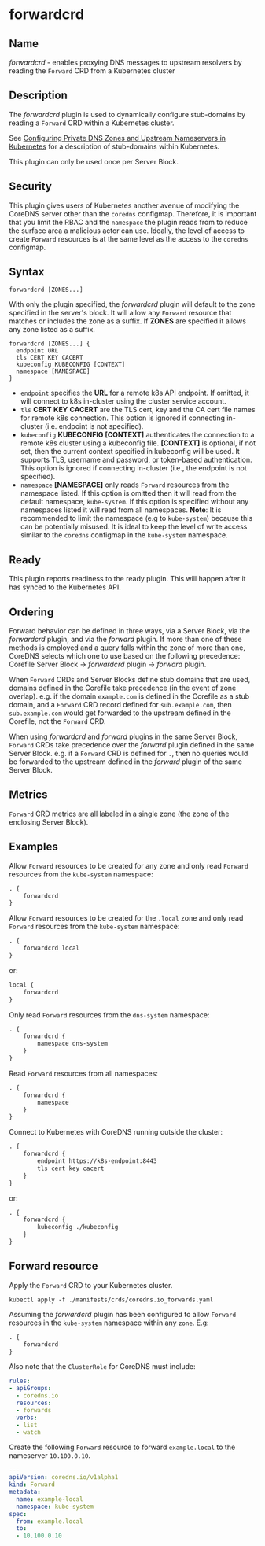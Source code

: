 # forwardcrd

## Name

*forwardcrd* - enables proxying DNS messages to upstream resolvers by reading
the `Forward` CRD from a Kubernetes cluster

## Description

The *forwardcrd* plugin is used to dynamically configure stub-domains by
reading a `Forward` CRD within a Kubernetes cluster.

See [Configuring Private DNS Zones and Upstream Nameservers in
Kubernetes](https://kubernetes.io/blog/2017/04/configuring-private-dns-zones-upstream-nameservers-kubernetes/)
for a description of stub-domains within Kubernetes.

This plugin can only be used once per Server Block.

## Security

This plugin gives users of Kubernetes another avenue of modifying the CoreDNS
server other than the `coredns` configmap. Therefore, it is important that you
limit the RBAC and the `namespace` the plugin reads from to reduce the surface
area a malicious actor can use. Ideally, the level of access to create `Forward`
resources is at the same level as the access to the `coredns` configmap.

## Syntax

~~~
forwardcrd [ZONES...]
~~~

With only the plugin specified, the *forwardcrd* plugin will default to the
zone specified in the server's block. It will allow any `Forward` resource that
matches or includes the zone as a suffix. If **ZONES** are specified it allows
any zone listed as a suffix.

```
forwardcrd [ZONES...] {
  endpoint URL
  tls CERT KEY CACERT
  kubeconfig KUBECONFIG [CONTEXT]
  namespace [NAMESPACE]
}
```

* `endpoint` specifies the **URL** for a remote k8s API endpoint.  If omitted,
  it will connect to k8s in-cluster using the cluster service account.
* `tls` **CERT** **KEY** **CACERT** are the TLS cert, key and the CA cert file
  names for remote k8s connection.  This option is ignored if connecting
  in-cluster (i.e. endpoint is not specified).
* `kubeconfig` **KUBECONFIG [CONTEXT]** authenticates the connection to a remote
  k8s cluster using a kubeconfig file.  **[CONTEXT]** is optional, if not set,
  then the current context specified in kubeconfig will be used.  It supports
  TLS, username and password, or token-based authentication.  This option is
  ignored if connecting in-cluster (i.e., the endpoint is not specified).
* `namespace` **[NAMESPACE]** only reads `Forward` resources from the namespace
  listed. If this option is omitted then it will read from the default
  namespace, `kube-system`. If this option is specified without any namespaces
  listed it will read from all namespaces.  **Note**: It is recommended to limit
  the namespace (e.g to `kube-system`) because this can be potentially misused.
  It is ideal to keep the level of write access similar to the `coredns`
  configmap in the `kube-system` namespace.

## Ready

This plugin reports readiness to the ready plugin. This will happen after it has
synced to the Kubernetes API.

## Ordering

Forward behavior can be defined in three ways, via a Server Block, via the *forwardcrd* plugin, and via the *forward* plugin.  If more than one of these methods is employed and a query falls within the zone of more than one, CoreDNS selects which one to use based on the following precedence:
Corefile Server Block -> *forwardcrd* plugin -> *forward* plugin.

When `Forward` CRDs and Server Blocks define stub domains that are used,
domains defined in the Corefile take precedence (in the event of zone overlap).
e.g. if the
domain `example.com` is defined in the Corefile as a stub domain, and a
`Forward` CRD record defined for `sub.example.com`, then `sub.example.com` would
get forwarded to the upstream defined in the Corefile, not the `Forward` CRD.

When using *forwardcrd* and *forward* plugins in the same Server Block, `Forward` CRDs
take precedence over the *forward* plugin defined in the same Server Block.
e.g. if a `Forward` CRD is defined for `.`, then no queries would be
forwarded to the upstream defined in the *forward* plugin of the same Server Block.

## Metrics

`Forward` CRD metrics are all labeled in a single zone (the zone of the enclosing
Server Block).

## Examples

Allow `Forward` resources to be created for any zone and only read `Forward`
resources from the `kube-system` namespace:

~~~ txt
. {
    forwardcrd
}
~~~

Allow `Forward` resources to be created for the `.local` zone and only read
`Forward` resources from the `kube-system` namespace:


~~~ txt
. {
    forwardcrd local
}
~~~

or:

~~~ txt
local {
    forwardcrd
}
~~~

Only read `Forward` resources from the `dns-system` namespace:

~~~ txt
. {
    forwardcrd {
        namespace dns-system
    }
}
~~~

Read `Forward` resources from all namespaces:

~~~ txt
. {
    forwardcrd {
        namespace
    }
}
~~~

Connect to Kubernetes with CoreDNS running outside the cluster:

~~~ txt
. {
    forwardcrd {
        endpoint https://k8s-endpoint:8443
        tls cert key cacert
    }
}
~~~

or:

~~~ txt
. {
    forwardcrd {
        kubeconfig ./kubeconfig
    }
}
~~~

## Forward resource

Apply the `Forward` CRD to your Kubernetes cluster.

```
kubectl apply -f ./manifests/crds/coredns.io_forwards.yaml
```

Assuming the *forwardcrd* plugin has been configured to allow `Forward`
resources in the `kube-system` namespace within any `zone`.
E.g:

~~~ txt
. {
    forwardcrd
}
~~~

Also note that the `ClusterRole` for CoreDNS must include:

```yaml
rules:
- apiGroups:
  - coredns.io
  resources:
  - forwards
  verbs:
  - list
  - watch
```

Create the following `Forward` resource to forward `example.local` to the
nameserver `10.100.0.10`.

```yaml
---
apiVersion: coredns.io/v1alpha1
kind: Forward
metadata:
  name: example-local
  namespace: kube-system
spec:
  from: example.local
  to:
  - 10.100.0.10
```
